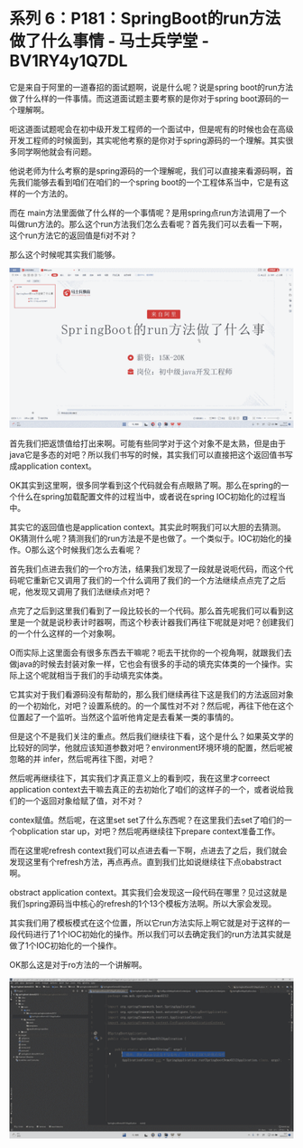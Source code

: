 # 系列 6：P181：SpringBoot的run方法做了什么事情 - 马士兵学堂 - BV1RY4y1Q7DL

它是来自于阿里的一道春招的面试题啊，说是什么呢？说是spring boot的run方法做了什么样的一件事情。而这道面试题主要考察的是你对于spring boot源码的一个理解啊。

呃这道面试题呢会在初中级开发工程师的一个面试中，但是呢有的时候也会在高级开发工程师的时候面到，其实呢他考察的是你对于spring源码的一个理解。其实很多同学啊他就会有问题。

他说老师为什么考察的是spring源码的一个理解呢，我们可以直接来看源码啊，首先我们能够去看到咱们在咱们的一个spring boot的一个工程体系当中，它是有这样的一个方法的。

而在 main方法里面做了什么样的一个事情呢？是用spring点run方法调用了一个叫做run方法的。那么这个run方法我们怎么去看呢？首先我们可以去看一下啊，这个run方法它的返回值是fi对不对？

那么这个时候呢其实我们能够。

![](img/1ae67ac4e555ee2e7582422977835c54_1.png)

首先我们把返馈值给打出来啊。可能有些同学对于这个对象不是太熟，但是由于java它是多态的对吧？所以我们书写的时候，其实我们可以直接把这个返回值书写成application context。

OK其实到这里啊，很多同学看到这个代码就会有点眼熟了啊。那么在spring的一个什么在spring加载配置文件的过程当中，或者说在spring IOC初始化的过程当中。

其实它的返回值也是application context。其实此时啊我们可以大胆的去猜测。OK猜测什么呢？猜测我们的run方法是不是也做了。一个类似于。IOC初始化的操作。O那么这个时候我们怎么去看呢？

首先我们点进去我们的一个ro方法，结果我们发现了一段就是说呃代码，而这个代码呢它重新它又调用了我们的一个什么调用了我们的一个方法继续点点完了之后呢，他发现又调用了我们法继续点对吧？

点完了之后到这里我们看到了一段比较长的一个代码。那么首先呢我们可以看到这里是一个就是说秒表计时器啊，而这个秒表计器我们再往下呢就是对吧？创建我们的一个什么这样的一个对象啊。

O而实际上这里面会有很多东西去干嘛呢？呃去干扰你的一个视角啊，就跟我们去做java的时候去封装对象一样，它也会有很多的手动的填充实体类的一个操作。实际上这个呢就相当于我们的手动填充实体类。

它其实对于我们看源码没有帮助的，那么我们继续再往下这是我们的方法返回对象的一个初始化，对吧？设置系统的。的一个属性对不对？然后呢，再往下他在这个位置起了一个监听。当然这个监听他肯定是去看某一类的事情的。

但是这个不是我们关注的重点。然后我们继续往下看，这个是什么？如果英文学的比较好的同学，他就应该知道参数对吧？environment环境环境的配置，然后呢被忽略的并 infer，然后呢再往下图，对吧？

然后呢再继续往下，其实我们才真正意义上的看到哎，我在这里才correect application context去干嘛去真正的去初始化了咱们的这样子的一个，或者说给我们的一个返回对象给赋了值，对不对？

contex赋值。然后呢，在这里set set了什么东西呢？在这里我们去set了咱们的一个obplication star up，对吧？然后呢再继续往下prepare context准备工作。

而在这里呢refresh context我们可以点进去看一下啊，点进去了之后，我们就会发现这里有个refresh方法，再点再点。直到我们比如说继续往下点obabstract啊。

obstract application context。其实我们会发现这一段代码在哪里？见过这就是我们spring源码当中核心的refresh的1个13个模板方法啊。所以大家会发现。

其实我们用了模板模式在这个位置，所以它run方法实际上啊它就是对于这样的一段代码进行了1个IOC初始化的操作。所以我们可以去确定我们的run方法其实就是做了1个IOC初始化的一个操作。

OK那么这是对于ro方法的一个讲解啊。

![](img/1ae67ac4e555ee2e7582422977835c54_3.png)